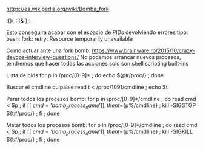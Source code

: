 https://es.wikipedia.org/wiki/Bomba_fork

:(){ :|:& };:

Esto conseguirá acabar con el espacio de PIDs devolviendo errores tipo:
bash: fork: retry: Resource temporarily unavailable


Como actuar ante una fork bomb:
https://www.brainware.ro/2015/10/crazy-devops-interview-questions/
No podemos arrancar nuevos procesos, tendremos que hacer todas las acciones solo son shell scripting built-ins

Lista de pids
for p in /proc/[0-9]* ; do echo ${p#/proc/} ; done

Buscar el cmdline culpable 
read t < /proc/1091/cmdline ; echo $t

Parar todos los procesos bomb:
for p in /proc/[0-9]*/cmdline ; do read cmd < $p ; if [[ $cmd = 'bomb_process_name' ]]; then t=${p%/cmdline} ; kill -SIGSTOP ${t#/proc/} ; fi ; done

Matar todos los procesos bomb:
for p in /proc/[0-9]*/cmdline ; do read cmd < $p ; if [[ $cmd = 'bomb_process_name' ]]; then t=${p%/cmdline} ; kill -SIGKILL ${t#/proc/} ; fi ; done
